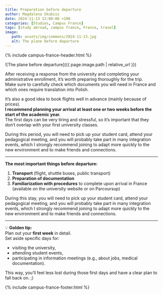 ```yaml
---
title: Preparation before departure
author: Magdalena Skubisz
date: 2024-11-13 12:00:00 +100
categories: [Studies, Campus France]
tags: [study abroad, campus france, France, travel]
image:
   path: assets/img/commons/2024-11-13.jpg
   alt: The plane before departure
---
```

{% include campus-france-header.html %}

![The plane before departure]({{ page.image.path | relative_url }})


After receiving a response from the university and completing your administrative enrollment, it’s worth preparing thoroughly for the trip.  
Make sure to carefully check which documents you will need in France and which ones require translation into Polish.  

It’s also a good idea to book flights well in advance (mainly because of prices).  
**I recommend planning your arrival at least one or two weeks before the start of the academic year.**  
The first days can be very tiring and stressful, so it’s important that they don’t overlap with your first university classes.  

During this period, you will need to pick up your student card, attend your pedagogical meeting, and you will probably take part in many integration events, which I strongly recommend joining to adapt more quickly to the new environment and to make friends and connections.

---

**The most important things before departure:**
1. **Transport** (flight, shuttle buses, public transport)  
2. **Preparation of documentation**  
3. **Familiarization with procedures** to complete upon arrival in France  
   (available on the university website or on Parcoursup)  

During this stay, you will need to pick up your student card, attend your pedagogical meeting, and you will probably take part in many integration events, which I strongly recommend joining to adapt more quickly to the new environment and to make friends and connections.

---

💡 **Golden tip:**  
Plan out your **first week** in detail.  
Set aside specific days for:  
- visiting the university,  
- attending student events,  
- participating in information meetings (e.g., about jobs, medical documentation).  

This way, you’ll feel less lost during those first days and have a clear plan to fall back on. ;)


{% include campus-france-footer.html %}
